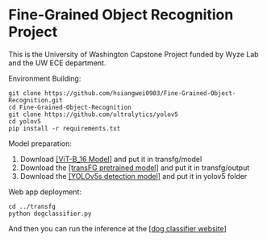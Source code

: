 # Fine-Grained Object Recognition Project

This is the University of Washington Capstone Project funded by Wyze Lab and the UW ECE department.

Environment Building:
```
git clone https://github.com/hsiangwei0903/Fine-Grained-Object-Recognition.git
cd Fine-Grained-Object-Recognition
git clone https://github.com/ultralytics/yolov5
cd yolov5
pip install -r requirements.txt
```

Model preparation:
1. Download [[ViT-B_16 Model]](https://drive.google.com/drive/folders/12iHLSfN_zYDwWt2BmR4wwBfV83GUFeAG) and put it in transfg/model
2. Download the [[transFG pretrained model]](https://drive.google.com/drive/folders/1_fCMORZiUWMCpfdMzc-OLfFNaFYYwths) and put it in transfg/output
3. Download the [[YOLOv5s detection model]](https://drive.google.com/file/d/100EkA7zlxuQElRKkMBvCwjBdz1Qz1Hd4/view) and put it in yolov5 folder

Web app deployment:
```
cd ../transfg
python dogclassifier.py
```

And then you can run the inference at the [[dog classifier website]](https://dog-classifier-hsiangwei.anvil.app/)
